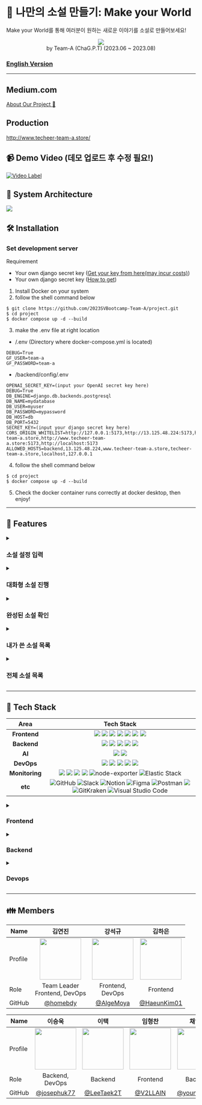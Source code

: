# :pushpin:  나만의 소설 만들기: Make your World 


Make your World를 통해 여러분이 원하는 새로운 이야기를 소설로 만들어보세요! 

<div align=center>
<img src="https://github.com/2023SVBootcamp-Team-A/project/assets/8746067/e5b4c9b9-cdd1-4859-aa4b-60fc256cd804"/>
</div>
<div align=center>
by Team-A (ChaG.P.T) (2023.06 ~ 2023.08)
</div>

### [English Version](https://github.com/2023SVBootcamp-Team-A/project/blob/b6edd24334e1d8366e95945ecdda2353a8c17dbd/README_en.md)
- - - 

## Medium.com
[About Our Project 📕](https://medium.com/@chan4im/2023-silicon-valley-summer-bootcamp-chag-p-t-make-your-own-story-8421e5f6c3e9)

## Production
http://www.techeer-team-a.store/

## 📹 Demo Video (데모 업로드 후 수정 필요!)
[![Video Label](http://img.youtube.com/vi/OSPhfQPK0x8/0.jpg)](https://youtu.be/OSPhfQPK0x8)

## 📁 System Architecture
<img src="https://github.com/2023SVBootcamp-Team-A/project/assets/8746067/8a6dc146-d11f-44a4-be31-1e6f98c344d8">

## 🛠 Installation

### Set development server
Requirement
- Your own django secret key ([Get your key from here(may incur costs)](https://platform.openai.com/))
- Your own django secret key ([How to get](https://github.com/2023SVBootcamp-Team-A/project/assets/8746067/5c0e98cb-fad9-46c4-b0f3-95363cbb4dd6))

1. Install Docker on your system
2. follow the shell command below
```shell
$ git clone https://github.com/2023SVBootcamp-Team-A/project.git
$ cd project
$ docker compose up -d --build
```
3. make the .env file at right location
- /.env (Directory where docker-compose.yml is located)
```
DEBUG=True
GF_USER=team-a
GF_PASSWORD=team-a
```
- /backend/config/.env
```
OPENAI_SECRET_KEY=(input your OpenAI secret key here)
DEBUG=True
DB_ENGINE=django.db.backends.postgresql
DB_NAME=mydatabase
DB_USER=myuser
DB_PASSWORD=mypassword
DB_HOST=db
DB_PORT=5432
SECRET_KEY=(input your django secret key here)
CORS_ORIGIN_WHITELIST=http://127.0.0.1:5173,http://13.125.48.224:5173,http://frontend:5173,http://13.125.48.224,http://www.techeer-team-a.store,http://www.techeer-team-a.store:5173,http://localhost:5173
ALLOWED_HOSTS=backend,13.125.48.224,www.techeer-team-a.store,techeer-team-a.store,localhost,127.0.0.1
```
4. follow the shell command below
```shell
$ cd project
$ docker compose up -d --build
```
5. Check the docker container runs correctly at docker desktop, then enjoy!

- - - 

## :page_with_curl: Features

<details>
<summary><h3>소설 설정 입력</h3></summary>
<img src="https://github.com/2023SVBootcamp-Team-A/project/assets/8746067/7c44a770-09e2-4022-8d34-2cf782d75633"/>
<img src="https://github.com/2023SVBootcamp-Team-A/project/assets/8746067/50590bbc-2bcc-4fb4-b3b9-3cd255810787"/>
<br />
<br />
만들 소설의 장르, 공간적 배경, 시대적 배경, 등장인물, 줄거리를 원하는 대로 선택하는 기능을 제공합니다. 

 기본 제공되는 선택지 외에도 사용자가 원하는 장르, 공간, 시대를 자유롭게 추가할 수 있습니다.
</details>

<details>
<summary><h3>대화형 소설 진행</h3></summary>
<img src="https://github.com/2023SVBootcamp-Team-A/project/assets/8746067/1428844a-7ba8-4960-9849-dd122d4482d1"/>
<br />
<br />
진행과 선택을 반복하는 방식으로 사용자가 원하는 스토리의 소설을 만듭니다. 제공되는 선택지 중 하나를 선택해서 계속 진행하거나, 원하는 시점에 진행을 종료하고 결과 페이지로 이동할 수 있습니다.
</details>

<details>
<summary><h3>완성된 소설 확인</h3></summary>
<img src="https://github.com/2023SVBootcamp-Team-A/project/assets/8746067/b3d3fb08-a301-43e8-b937-51b7c6201bb4"/>
<br />
<br />
완성된 소설은 실제 책을 읽는 것과 유사한 UI로 표현되어, 마치 자신이 만든 소설을 전자책으로 읽는 것과 같은 경험을 제공합니다.
</details>

<details>
<summary><h3>내가 쓴 소설 목록</h3></summary>
<img src="https://github.com/2023SVBootcamp-Team-A/project/assets/8746067/635ee70b-b488-4a26-9b09-fe5fd7a65364"/>
<br />
<br />
사용자별로 자신이 쓴 목록을 책장 형태로 확인 가능한 UI로 제공합니다. 책 모양을 클릭하면 해당 소설의 완성된 내용을 확인하는 페이지로 이동합니다.
</details>

<details>
<summary><h3>전체 소설 목록</h3></summary>
<img src="https://github.com/2023SVBootcamp-Team-A/project/assets/8746067/025bd505-3215-44d6-9e82-48c42a783eaf"/>
<br />
<br />
사용자 본인 뿐만이 아닌, 모든 사용자가 작성한 전체 소설 목록 또한 책장 형태의 UI로 확인할 수 있습니다. 페이지네이션을 적용하여 페이지별로 둘러볼 수 있으며, 마찬가지로 책 모양을 클릭하면 해당 소설의 완성된 내용을 확인할 수 있습니다.
</details>

- - - 
## 🔌 Tech Stack
<div align =center>

Area| Tech Stack|
:--------:|:------------------------------:|
**Frontend** | <img src="https://img.shields.io/badge/react-61DAFB?style=for-the-badge&logo=react&logoColor=black"> <img src="https://img.shields.io/badge/TypeScript-3178C6.svg?style=for-the-badge&logo=TypeScript&logoColor=white"> <img src="https://img.shields.io/badge/Redux-764ABC?&style=for-the-badge&logo=Redux&logoColor=white"> <img src="https://img.shields.io/badge/React Router-CA4245.svg?&style=for-the-badge&logo=reactrouter&logoColor=white"> <img src="https://img.shields.io/badge/Vite-646CFF.svg?&style=for-the-badge&logo=vite&logoColor=white"> <img src="https://img.shields.io/badge/TailwindCSS-06B6D4?&style=for-the-badge&logo=TailwindCSS&logoColor=white"> <img src="https://img.shields.io/badge/Swiper-6332F6?&style=for-the-badge&logo=Swiper&logoColor=white">
**Backend** | <img src="https://img.shields.io/badge/Django-092E20?style=for-the-badge&logo=Django&logoColor=white"> <img src="https://img.shields.io/badge/DJANGO_REST-ff1709?style=for-the-badge&logo=django&logoColor=white&color=ff1709&labelColor=gray"> <img src="https://img.shields.io/badge/PostgreSQL-4169E1?style=for-the-badge&logo=PostgreSQL&logoColor=white"> <img src="https://img.shields.io/badge/Amazon RDS-527FFF?style=for-the-badge&logo=Amazon RDS&logoColor=white"> <img src="https://img.shields.io/badge/Amazon S3-569A31?style=for-the-badge&logo=Amazon S3&logoColor=white">
**AI** | <img src="https://img.shields.io/badge/ChatGPT-00A67E?&style=for-the-badge&logo=OpenAI&logoColor=white"> <img src="https://img.shields.io/badge/DALL--E-412991?style=for-the-badge&logo=OpenAI&logoColor=white">
**DevOps** | <img src="https://img.shields.io/badge/Docker-2496ED?style=for-the-badge&logo=docker&logoColor=white"> <img src="https://img.shields.io/badge/NGINX-009639?style=for-the-badge&logo=nginx&logoColor=black"> <img src="https://img.shields.io/badge/gunicorn-499848?style=for-the-badge&logo=gunicorn&logoColor=black"> <img src="https://img.shields.io/badge/Github_Actions-2088FF?style=for-the-badge&logo=Github-Actions&logoColor=black"> <img src="https://img.shields.io/badge/Amazon_EC2-FF9900?style=for-the-badge&logo=Amazon-EC2&logoColor=black">
**Monitoring** | <img src="https://img.shields.io/badge/Prometheus-E6522C?style=for-the-badge&logo=Prometheus&logoColor=white"> <img src="https://img.shields.io/badge/Grafana-F46800?style=for-the-badge&logo=grafana&logoColor=white"> <img src = "https://img.shields.io/badge/cadvisor-1478FF?style=for-the-badge&logoColor=white"> <img src="https://img.shields.io/badge/Sentry-362D59?&style=for-the-badge&logo=sentry&logoColor=white"> ![node-exporter](https://img.shields.io/badge/node_exporter-37D100?style=for-the-badge&logo=Prometheus&logoColor=white) ![Elastic Stack](https://img.shields.io/static/v1?style=for-the-badge&message=Elastic+Stack&color=005571&logo=Elastic+Stack&logoColor=FFFFFF&label=)
**etc** | ![GitHub](https://img.shields.io/static/v1?style=for-the-badge&message=GitHub&color=181717&logo=GitHub&logoColor=FFFFFF&label=) ![Slack](https://img.shields.io/static/v1?style=for-the-badge&message=Slack&color=4A154B&logo=Slack&logoColor=FFFFFF&label=) ![Notion](https://img.shields.io/static/v1?style=for-the-badge&message=Notion&color=000000&logo=Notion&logoColor=FFFFFF&label=) ![Figma](https://img.shields.io/static/v1?style=for-the-badge&message=Figma&color=F24E1E&logo=Figma&logoColor=FFFFFF&label=) ![Postman](https://img.shields.io/static/v1?style=for-the-badge&message=Postman&color=FF6C37&logo=Postman&logoColor=FFFFFF&label=) <img src="https://img.shields.io/badge/swagger-85EA2D?style=for-the-badge&logo=swagger&logoColor=black"> ![GitKraken](https://img.shields.io/static/v1?style=for-the-badge&message=GitKraken&color=179287&logo=GitKraken&logoColor=FFFFFF&label=) ![Visual Studio Code](https://img.shields.io/static/v1?style=for-the-badge&message=Visual+Studio+Code&color=007ACC&logo=Visual+Studio+Code&logoColor=FFFFFF&label=)
</div>

<details>
<summary><h3>Frontend</h3></summary>

## React Vite TypeScript
<img src="https://github.com/2023SVBootcamp-Team-A/project/assets/8746067/3c1afbf5-fcd7-4af2-9ce2-4e2b4a03db2b"/>
<br/>
React 프레임워크를 사용함으로서 SPA(Single Page Application) 형식의 페이지를 만들었으며, 로딩 지연 없이 변화된 콘텐츠만을 표시하는 방법으로로 사용자 경험을 향상시켰습니다. 

또한 정적 타입 언어인 TypeScript를 사용함으로서 컴파일 단계에서 에러를 빠르게 확인하고, 오류를 검색하는 시간을 줄이는 이점을 확보할 수 있었습니다. 

또한 번들러로 ESModule 기반의 Vite를 사용하여 전체를 번들링하지 않고도 서버를 실행함으로서 개발 서버의 실행 속도를 향상시켰습니다.


## Tailwind CSS
Tailwind CSS를 사용함으로서 HTML 상에서 클래스명을 설정하는 것만으로 미리 정의된 스타일을 적용할 수 있습니다. 

덕분에 네이밍 규칙을 통일하고 구조를 문서화하는 시간과 반응형 레이아웃 설정에 들이는 노력을 덜 수 있었으며, 일부 컴포넌트의 경우 별도의 CSS 파일 없이 스타일링을 적용할 수 있었습니다.

## Monitoring
<img src="https://github.com/2023SVBootcamp-Team-A/project/assets/8746067/fdfe912a-40a2-4e00-846a-5c4065333101"/><br/>
프론트엔드 에러 모니터링 및 트래킹 툴인 Sentry를 사용하여 에러를 추적할 수 있게 하였습니다. 

에러의 종류, 발생 위치 등에 대한 정보를 제공하므로 원인을 찾는 데 들이는 시간을 덜 수 있으며, 에러 발생 즉시 메일 알림을 받아 빠르게 확인할 수 있습니다.
</details>  

<details> 
<summary><h3>Backend</h3></summary>

## API
## Swagger
<img src="https://github.com/2023SVBootcamp-Team-A/project/assets/8746067/b65939a0-933b-488b-b16a-ad6de76d13d4"/>
</div>


</details>  
 
<details>
<summary><h3>Devops</h3></summary>

## Monitoring
Grafana + Prometheus, ELK

|**Django** |**Node exporter**|
|-----|-----|
<img alt="스크린샷 2023-08-04 오전 12 11 52" src="https://github.com/2023SVBootcamp-Team-A/project/assets/69853298/852a392a-fc06-431c-bd5a-2f635db1e84d" width="500px" height="300px">|<img alt="스크린샷 2023-08-03 오후 11 50 55" src="https://github.com/2023SVBootcamp-Team-A/project/assets/69853298/2df30dff-e206-40b0-8ea3-5e09289ca271" width="500px" height="300px">

|**cAdvisor** |**ELK**|
|-----|-----|
<img alt="스크린샷 2023-08-04 오전 12 15 41" src="https://github.com/2023SVBootcamp-Team-A/project/assets/69853298/bb85b7d4-82d1-4e0a-91f2-c16ee72936de" width="500px" height="300px">|<img alt="스크린샷 2023-08-04 오전 12 07 22" src="https://github.com/2023SVBootcamp-Team-A/project/assets/69853298/b7408adf-c067-44ba-95a3-a19a05bf435e" width="500px" height="300px">

1. Django에서 Prometheus를 통해 request,response에 대한 정보를 수집을 한 후 Grafana를 통해 시각화 하였습니다. 
2. Slack과 Grafana를 연동하여 설정한 CPU 사용량 범위를 벗어날 경우 Slack에 경고 알림이 오도록 구현하였습니다.
3. CAdvisor를 활용해 각 컨테이너의 cpu, memory사용량등을 알수 있게 하였고, 컨테이너별 네트워크 사용량을 알 수 있게하였습니다.
4. node exporter를 통해 서버의 메모리, cpu 사용량, network traffic 등을 알 수 있게 하였습니다. 
5. ELK 스택을 활용하여 nginx log를 모니터링하고, 시간대, 사이트별 응답코드, 응답코드 비율등을 모니터링 할 수 있게 설계하였습니다.

## Github Actions
Github Actions를 통해 CI/CD 파이프라인을 구축하여 코드 변경사항을 서버에 원할하게 반영할 수 있게 하였습니다.
</details>

- - - 
## 👪 Members
| Name    | <center>김연진</center>|<center>강석규</center> |<center>김하은</center> | 
| ------- | --------------------------------------------- | ------------------------------------ | --------------------------------------------- | 
| Profile | <center><img width="110px" height="110px" src="https://avatars.githubusercontent.com/u/86517634?v=4" /></center>|<center><img width="110px" height="110px" src="https://avatars.githubusercontent.com/u/8746067?v=4" /></center>|<center><img width="110px" height="110px" src="https://github.com/2023SVBootcamp-Team-A/project/assets/8746067/e1998a20-40e0-4bc3-a242-14161ac453f3" /></center>|
| Role    | <center>Team Leader<br> Frontend, DevOps</center>   | <center>Frontend, <br> DevOps</center>    | <center>Frontend</center>  | 
GitHub | <center>[@homebdy](https://github.com/homebdy)</center> | <center>[@AlgeMoya](https://github.com/AlgeMoya) </center>| <center>[@HaeunKim01](https://github.com/HaeunKim01) </center>|

| Name    | <center>이승욱</center> | <center>이택</center> | <center>임형찬</center> | <center>채영진</center>
| ------- | --------------------------------------- | --------------------------------------- | --------------------------------------- | --------------------------------------- |
| Profile |<center><img width="110px" height="110px" src="https://github.com/2023SVBootcamp-Team-A/project/assets/8746067/b0476434-30fd-4222-b98d-21178e774189" /></center>|<center><img width="110px" height="110px" src="https://github.com/2023SVBootcamp-Team-A/project/assets/8746067/2e55e092-5587-463d-8612-ab50e75c2761" /></center>|<center><img width="110px" height="110px" src="https://github.com/2023SVBootcamp-Team-A/project/assets/8746067/731a3d49-c8f3-449d-9e30-970cbca92d23" /></center>|<center><img width="110px" height="110px" src="https://github.com/2023SVBootcamp-Team-A/project/assets/8746067/25d3181f-8992-4ae9-a8b7-d9a28e7271ba" /></center>|
| Role    | <center>Backend,<br> DevOps</center> | <center>Backend</center> | <center>Frontend</center> | <center>Backend</center> |
GitHub | <center>[@josephuk77](https://github.com/josephuk77)</center> | <center>[@LeeTaek2T](https://github.com/LeeTaek2T) </center>| <center>[@V2LLAIN](https://github.com/V2LLAIN) </center>| <center>[@youngjin516](https://github.com/youngjin516)</center>

